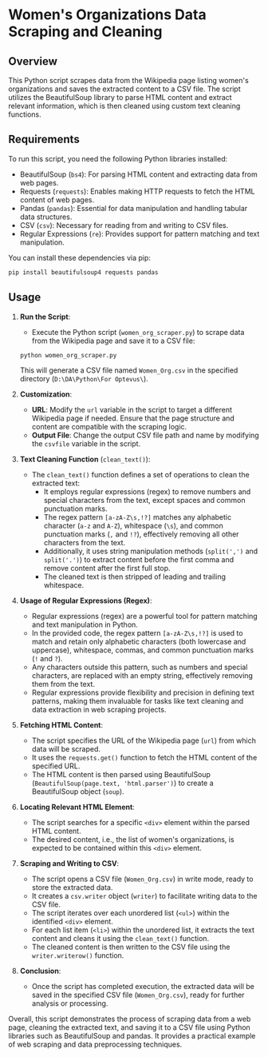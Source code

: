 # Women's Organizations Data Scraping and Cleaning

## Overview

This Python script scrapes data from the Wikipedia page listing women's organizations and saves the extracted content to a CSV file. The script utilizes the BeautifulSoup library to parse HTML content and extract relevant information, which is then cleaned using custom text cleaning functions.

## Requirements

To run this script, you need the following Python libraries installed:

- BeautifulSoup (`bs4`): For parsing HTML content and extracting data from web pages.
- Requests (`requests`): Enables making HTTP requests to fetch the HTML content of web pages.
- Pandas (`pandas`): Essential for data manipulation and handling tabular data structures.
- CSV (`csv`): Necessary for reading from and writing to CSV files.
- Regular Expressions (`re`): Provides support for pattern matching and text manipulation.

You can install these dependencies via pip:

```bash
pip install beautifulsoup4 requests pandas
```

## Usage

1. **Run the Script**:
   - Execute the Python script (`women_org_scraper.py`) to scrape data from the Wikipedia page and save it to a CSV file:

   ```bash
   python women_org_scraper.py
   ```

   This will generate a CSV file named `Women_Org.csv` in the specified directory (`D:\DA\Python\For Optevus\`).

2. **Customization**:
   - **URL**: Modify the `url` variable in the script to target a different Wikipedia page if needed. Ensure that the page structure and content are compatible with the scraping logic.
   - **Output File**: Change the output CSV file path and name by modifying the `csvfile` variable in the script.

3. **Text Cleaning Function** (`clean_text()`):
   - The `clean_text()` function defines a set of operations to clean the extracted text:
     - It employs regular expressions (regex) to remove numbers and special characters from the text, except spaces and common punctuation marks.
     - The regex pattern `[a-zA-Z\s,!?]` matches any alphabetic character (`a-z` and `A-Z`), whitespace (`\s`), and common punctuation marks (`,` and `!?`), effectively removing all other characters from the text.
     - Additionally, it uses string manipulation methods (`split(',')` and `split('.')`) to extract content before the first comma and remove content after the first full stop.
     - The cleaned text is then stripped of leading and trailing whitespace.

4. **Usage of Regular Expressions (Regex)**:
   - Regular expressions (regex) are a powerful tool for pattern matching and text manipulation in Python.
   - In the provided code, the regex pattern `[a-zA-Z\s,!?]` is used to match and retain only alphabetic characters (both lowercase and uppercase), whitespace, commas, and common punctuation marks (`!` and `?`).
   - Any characters outside this pattern, such as numbers and special characters, are replaced with an empty string, effectively removing them from the text.
   - Regular expressions provide flexibility and precision in defining text patterns, making them invaluable for tasks like text cleaning and data extraction in web scraping projects.


5. **Fetching HTML Content**:
   - The script specifies the URL of the Wikipedia page (`url`) from which data will be scraped.
   - It uses the `requests.get()` function to fetch the HTML content of the specified URL.
   - The HTML content is then parsed using BeautifulSoup (`BeautifulSoup(page.text, 'html.parser')`) to create a BeautifulSoup object (`soup`).

6. **Locating Relevant HTML Element**:
   - The script searches for a specific `<div>` element within the parsed HTML content.
   - The desired content, i.e., the list of women's organizations, is expected to be contained within this `<div>` element.

7. **Scraping and Writing to CSV**:
   - The script opens a CSV file (`Women_Org.csv`) in write mode, ready to store the extracted data.
   - It creates a `csv.writer` object (`writer`) to facilitate writing data to the CSV file.
   - The script iterates over each unordered list (`<ul>`) within the identified `<div>` element.
   - For each list item (`<li>`) within the unordered list, it extracts the text content and cleans it using the `clean_text()` function.
   - The cleaned content is then written to the CSV file using the `writer.writerow()` function.

8. **Conclusion**:
   - Once the script has completed execution, the extracted data will be saved in the specified CSV file (`Women_Org.csv`), ready for further analysis or processing.

Overall, this script demonstrates the process of scraping data from a web page, cleaning the extracted text, and saving it to a CSV file using Python libraries such as BeautifulSoup and pandas. It provides a practical example of web scraping and data preprocessing techniques.

